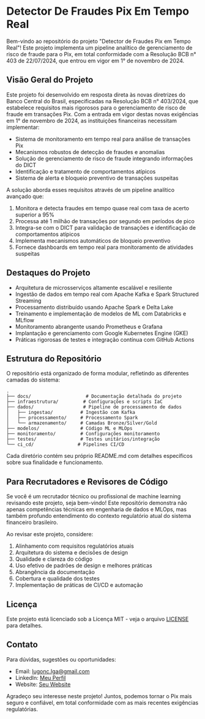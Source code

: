 # Detector De Fraudes Pix Em Tempo Real

Bem-vindo ao repositório do projeto "Detector de Fraudes Pix em Tempo Real"! Este projeto implementa um pipeline analítico de gerenciamento de risco de fraude para o Pix, em total conformidade com a Resolução BCB n° 403 de 22/07/2024, que entrou em vigor em 1° de novembro de 2024.

## Visão Geral do Projeto

Este projeto foi desenvolvido em resposta direta às novas diretrizes do Banco Central do Brasil, especificadas na Resolução BCB n° 403/2024, que estabelece requisitos mais rigorosos para o gerenciamento de risco de fraude em transações Pix. Com a entrada em vigor destas novas exigências em 1° de novembro de 2024, as instituições financeiras necessitam implementar:

- Sistema de monitoramento em tempo real para análise de transações Pix
- Mecanismos robustos de detecção de fraudes e anomalias
- Solução de gerenciamento de risco de fraude integrando informações do DICT
- Identificação e tratamento de comportamentos atípicos
- Sistema de alerta e bloqueio preventivo de transações suspeitas

A solução aborda esses requisitos através de um pipeline analítico avançado que:

1. Monitora e detecta fraudes em tempo quase real com taxa de acerto superior a 95%
2. Processa até 1 milhão de transações por segundo em períodos de pico
3. Integra-se com o DICT para validação de transações e identificação de comportamentos atípicos
4. Implementa mecanismos automáticos de bloqueio preventivo
5. Fornece dashboards em tempo real para monitoramento de atividades suspeitas

## Destaques do Projeto

- Arquitetura de microsserviços altamente escalável e resiliente
- Ingestão de dados em tempo real com Apache Kafka e Spark Structured Streaming
- Processamento distribuído usando Apache Spark e Delta Lake
- Treinamento e implementação de modelos de ML com Databricks e MLflow
- Monitoramento abrangente usando Prometheus e Grafana
- Implantação e gerenciamento com Google Kubernetes Engine (GKE)
- Práticas rigorosas de testes e integração contínua com GitHub Actions

## Estrutura do Repositório

O repositório está organizado de forma modular, refletindo as diferentes camadas do sistema:

```
.
├── docs/                    # Documentação detalhada do projeto
├── infraestrutura/         # Configurações e scripts IaC
├── dados/                  # Pipeline de processamento de dados
│   ├── ingestao/          # Ingestão com Kafka
│   ├── processamento/     # Processamento Spark
│   └── armazenamento/     # Camadas Bronze/Silver/Gold
├── modelos/               # Código ML e MLOps
├── monitoramento/         # Configurações monitoramento
├── testes/                # Testes unitários/integração
└── ci_cd/                # Pipelines CI/CD
```

Cada diretório contém seu próprio README.md com detalhes específicos sobre sua finalidade e funcionamento.

## Para Recrutadores e Revisores de Código

Se você é um recrutador técnico ou profissional de machine learning revisando este projeto, seja bem-vindo! Este repositório demonstra não apenas competências técnicas em engenharia de dados e MLOps, mas também profundo entendimento do contexto regulatório atual do sistema financeiro brasileiro.

Ao revisar este projeto, considere:

1. Alinhamento com requisitos regulatórios atuais
2. Arquitetura do sistema e decisões de design
3. Qualidade e clareza do código
4. Uso efetivo de padrões de design e melhores práticas
5. Abrangência da documentação
6. Cobertura e qualidade dos testes
7. Implementação de práticas de CI/CD e automação

## Licença

Este projeto está licenciado sob a Licença MIT - veja o arquivo [LICENSE](LICENSE) para detalhes.

## Contato

Para dúvidas, sugestões ou oportunidades:

- Email: lugonc.lga@gmail.com
- LinkedIn: [Meu Perfil](https://www.linkedin.com/in/luanagoncalves05/)
- Website: [Seu Website](link-para-seu-website)

Agradeço seu interesse neste projeto! Juntos, podemos tornar o Pix mais seguro e confiável, em total conformidade com as mais recentes exigências regulatórias.
